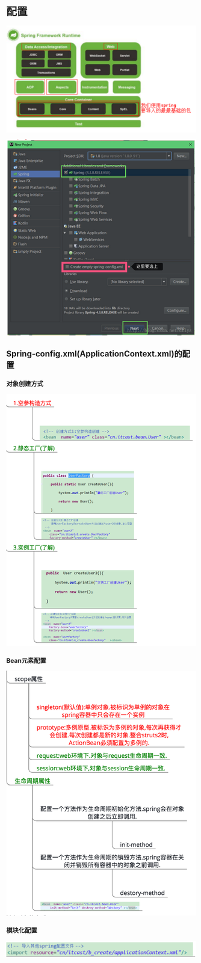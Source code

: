 # 配置

 

![Spring&#x5305;&#x7ED3;&#x6784;](../../../.gitbook/assets/image%20%2868%29.png)

![](../../../.gitbook/assets/image%20%2881%29.png)



## Spring-config.xml\(ApplicationContext.xml\)的配置

### 对象创建方式

![](../../../.gitbook/assets/image%20%2898%29.png)

### Bean元素配置

![](../../../.gitbook/assets/image%20%2820%29.png)

### 模块化配置

![](../../../.gitbook/assets/image%20%28162%29.png)



